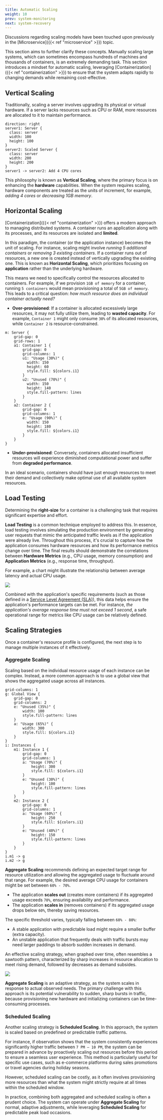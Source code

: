 ```yaml
---
title: Automatic Scaling
weight: 10
prev: system-monitoring
next: system-recovery
---
```


Discussions regarding scaling models have been touched upon previously
in the [Microservice]({{< ref "microservice" >}}) topic.

This section aims to further clarify these concepts.
Manually scaling large systems,
which can sometimes encompass hundreds of machines and thousands of containers,
is an extremely demanding task.
This section introduces a mindset for automatic scaling,
leveraging [Containerization]({{< ref "containerization" >}}) to ensure that the system adapts rapidly to changing demands while remaining cost-effective.

## Vertical Scaling

Traditionally, scaling a server involves upgrading its physical or virtual hardware.
If a server lacks resources such as CPU or RAM,
more resources are allocated to it to maintain performance.

```d2
direction: right
server1: Server {
  class: server
  width: 100
  height: 100
}
server2: Scaled Server {
  class: server
  width: 200
  height: 200
}
server1 -> server2: Add 4 CPU cores
```

This philosophy is known as **Vertical Scaling**,
where the primary focus is on enhancing the **hardware** capabilities.
When the system requires scaling,
hardware components are treated as the units of increment,
for example, *adding 4 cores* or *decreasing 1GB memory*.

## Horizontal Scaling

[Containerization]({{< ref "containerization" >}}) offers a modern approach to managing distributed systems.
A container runs an application along with its processes,
and its resources are isolated and **limited**.

In this paradigm, the container (or the application instance) becomes the unit of scaling.
For instance, scaling might involve *running 5 additional containers* or *removing 3 existing containers*.
If a container runs out of resources, a new one is created instead of vertically upgrading the existing one.
This is known as **Horizontal Scaling**,
which prioritizes focusing on **application** rather than the underlying hardware.

This means we need to specifically control the resources allocated to containers.
For example, if we provision `1GB of memory` for a container,
running `5 containers` would mean provisioning a total of `5GB of memory`.
This leads to a critical question: *how much resource does an individual container actually need?*

- **Over-provisioned**: If a container is allocated excessively large resources,
it may not fully utilize them, leading to **wasted capacity**.
For example, `Container 1` might only consume `30%` of its allocated resources,
while `Container 2` is resource-constrained.

```d2
m: Server {
    grid-gap: 0
    grid-rows: 1
    a1: Container 1 {
        grid-gap: 0
        grid-columns: 1
        u1: "Usage (30%)" {
          width: 150
          height: 60
          style.fill: ${colors.i1}
        }
        u2: "Unused (70%)" {
          width: 150
          height: 140
          style.fill-pattern: lines
        }
    }
    a2: Container 2 {
        grid-gap: 0
        grid-columns: 1
        e: "Usage (90%)" {
          width: 150
          height: 180
          style.fill: ${colors.i1}
        }
    }
}
```

- **Under-provisioned**: Conversely,
containers allocated insufficient resources will experience diminished computational power
and suffer from **degraded performance**.

In an ideal scenario,
containers should have just enough resources to meet their demand
and collectively make optimal use of all available system resources.

## Load Testing

Determining the **right-size** for a container is a challenging task that requires significant expertise and effort.

**Load Testing** is a common technique employed to address this.
In essence, load testing involves simulating the production environment by
generating user requests that mimic the anticipated traffic levels as if the application were already live.
Throughout this process,
it's crucial to capture how the application consumes hardware resources and how its performance metrics change over time.
The final results should demonstrate the correlations between **Hardware Metrics** (e.g., CPU usage, memory consumption) and **Application Metrics** (e.g., response time, throughput).

For example, a chart might illustrate the relationship between average latency and actual CPU usage.

![](load-testing.png)

Combined with the application's specific requirements (such as those defined in a [Service Level Agreement (SLA)](https://en.wikipedia.org/wiki/Service-level_agreement)),
this data helps ensure the application's performance targets can be met.
For instance, *the application's average response time must not exceed 1 second*,
a safe operational range for metrics like CPU usage can be relatively defined.

## Scaling Strategies

Once a container's resource profile is configured,
the next step is to manage multiple instances of it effectively.

### Aggregate Scaling

Scaling based on the individual resource usage of each instance can be complex.
Instead, a more common approach is to use a global view that shows the aggregated usage across all instances.

```d2
grid-columns: 1
g: Global View {
    grid-gap: 0
    grid-columns: 2
    e: "Unused (35%)" {
        width: 100
        style.fill-pattern: lines
    }
    a: "Usage (65%)" {
        width: 300
        style.fill: ${colors.i1}
    }
}
i: Instances {
    m1: Instance 1 {
        grid-gap: 0
        grid-columns: 1
        a: "Usage (70%)" {
            height: 300
            style.fill: ${colors.i1}
        }
        e: "Unused (30%)" {
            height: 100
            style.fill-pattern: lines
        }
    }
    m2: Instance 2 {
        grid-gap: 0
        grid-columns: 1
        a: "Usage (60%)" {
            height: 250
            style.fill: ${colors.i1}
        }
        e: "Unused (40%)" {
            height: 150
            style.fill-pattern: lines
        }
    }
}
i.m1 -> g
i.m2 -> g
```

**Aggregate Scaling** recommends defining an expected target range for resource utilization and allowing the aggregated usage to fluctuate around that range.
For example, the desired average CPU usage for containers might be set between `60% - 70%`.

- The application **scales out** (creates more containers) if its aggregated usage exceeds `70%`, ensuring availability and performance.
- The application **scales in** (removes containers) if its aggregated usage drops below `60%`, thereby saving resources.

The specific threshold varies, typically falling between `60% - 80%`:

- A stable application with predictable load might require a smaller buffer (extra capacity).
- An unstable application that frequently deals with traffic bursts may need larger paddings to absorb sudden increases in demand.

An effective scaling strategy, when graphed over time, often resembles a sawtooth pattern,
characterized by sharp increases in resource allocation to meet rising demand, followed by decreases as demand subsides.

![](scaling-result.png)

**Aggregate Scaling** is an adaptive strategy,
as the system scales in response to actual observed needs.
The primary challenge with this approach is its potential vulnerability to sudden,
sharp bursts in traffic, because provisioning new hardware and initializing containers can be time-consuming processes.

### Scheduled Scaling

Another scaling strategy is **Scheduled Scaling**.
In this approach, the system is scaled based on predefined or predictable traffic patterns.

For instance,
if observation shows that the system consistently experiences significantly higher traffic between `7 PM – 10 PM`,
the system can be prepared in advance by proactively scaling out resources before this period to ensure a seamless user experience.
This method is particularly useful for specific use cases, such as e-commerce platforms during sales promotions or travel agencies during holiday seasons.

However, scheduled scaling can be costly,
as it often involves provisioning more resources than
what the system might strictly require at all times within the scheduled window.

In practice, combining both aggregated and scheduled scaling is often a prudent choice.
The system can operate under **Aggregate Scaling** for normal,
adaptive adjustments, while leveraging **Scheduled Scaling** for predictable peak load occasions.
